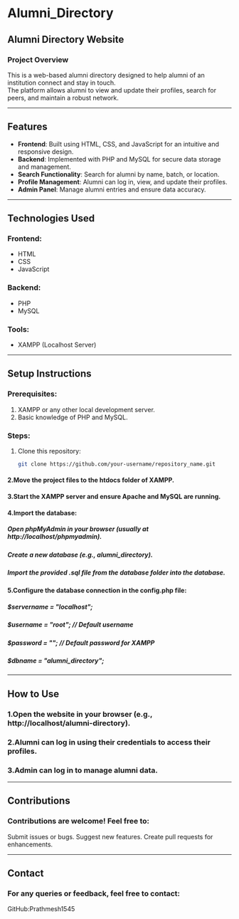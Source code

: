 # Alumni_Directory

## Alumni Directory Website

### Project Overview
This is a web-based alumni directory designed to help alumni of an institution connect and stay in touch.  
The platform allows alumni to view and update their profiles, search for peers, and maintain a robust network.

---

## Features
- **Frontend**: Built using HTML, CSS, and JavaScript for an intuitive and responsive design.  
- **Backend**: Implemented with PHP and MySQL for secure data storage and management.
- **Search Functionality**: Search for alumni by name, batch, or location.
- **Profile Management**: Alumni can log in, view, and update their profiles.
- **Admin Panel**: Manage alumni entries and ensure data accuracy.

---

## Technologies Used
### Frontend:
- HTML
- CSS
- JavaScript

### Backend:
- PHP
- MySQL

### Tools:
- XAMPP (Localhost Server)

---

## Setup Instructions
### Prerequisites:
1. XAMPP or any other local development server.
2. Basic knowledge of PHP and MySQL.

### Steps:
1. Clone this repository:
   ```bash
   git clone https://github.com/your-username/repository_name.git
#### 2.Move the project files to the htdocs folder of XAMPP.
#### 3.Start the XAMPP server and ensure Apache and MySQL are running.
#### 4.Import the database:
 ##### Open phpMyAdmin in your browser (usually at http://localhost/phpmyadmin).
 ##### Create a new database (e.g., alumni_directory).
 ##### Import the provided .sql file from the database folder into the database.
#### 5.Configure the database connection in the config.php file:
 ##### $servername = "localhost";
 ##### $username = "root"; // Default username
 ##### $password = ""; // Default password for XAMPP
 ##### $dbname = "alumni_directory";

---

## How to Use
### 1.Open the website in your browser (e.g., http://localhost/alumni-directory).
### 2.Alumni can log in using their credentials to access their profiles.
### 3.Admin can log in to manage alumni data.

---

## Contributions
### Contributions are welcome! Feel free to:
Submit issues or bugs.
Suggest new features.
Create pull requests for enhancements.

---

## Contact
### For any queries or feedback, feel free to contact:
GitHub:Prathmesh1545



